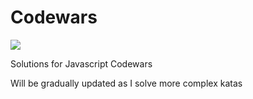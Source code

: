 # Codewars
<img src="https://www.codewars.com/users/w3bdesign/badges/large">

Solutions for Javascript Codewars

Will be gradually updated as I solve more complex katas

